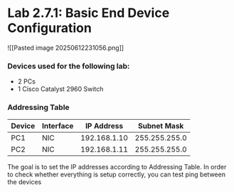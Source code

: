 # Lab 2.7.1: Basic End Device Configuration

![[Pasted image 20250612231056.png]]

### Devices used for the following lab:
* 2 PCs
* 1 Cisco Catalyst 2960 Switch

### Addressing Table

| Device | Interface | IP Address   | Subnet Mask   |
| ------ | --------- | ------------ | ------------- |
| PC1    | NIC       | 192.168.1.10 | 255.255.255.0 |
| PC2    | NIC       | 192.168.1.11 | 255.255.255.0 |

The goal is to set the IP addresses according to Addressing Table. In order to check whether everything is setup correctly, you can test ping between the devices